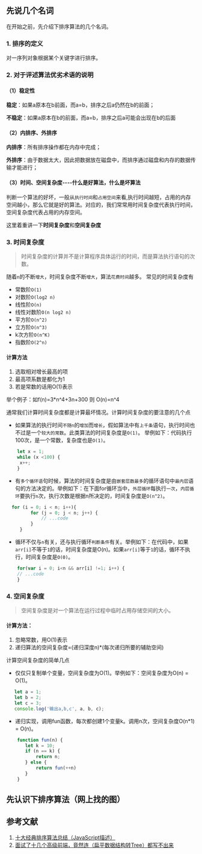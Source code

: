

## 先说几个名词

在开始之前，先介绍下排序算法的几个名词。

### 1. 排序的定义

对一序列对象根据某个关键字进行排序。

### 2. 对于评述算法优劣术语的说明

#### （1）稳定性

**稳定**：如果a原本在b前面，而a=b，排序之后a仍然在b的前面；

**不稳定**：如果a原本在b的前面，而a=b，排序之后a可能会出现在b的后面

#### （2）内排序、外排序

**内排序**：所有排序操作都在内存中完成；

**外排序**：由于数据太大，因此把数据放在磁盘中，而排序通过磁盘和内存的数据传输才能进行；

#### （3）时间、空间复杂度----什么是好算法，什么是坏算法

判断一个算法的好坏，一般从`执行时间`和`占用空间`来看,执行时间越短，占用的内存空间越小，那么它就是好的算法。对应的，我们常常用时间复杂度代表执行时间，空间复杂度代表占用的内存空间。

这里着重讲一下**时间复杂度**和**空间复杂度**

### 3. 时间复杂度

> 时间复杂度的计算并不是计算程序具体运行的时间，而是算法执行语句的次数。

随着`n`的不断`增大`，时间复杂度不断`增大`，算法`花费时间`越多。 常见的时间复杂度有

- 常数阶`O(1)`
- 对数阶`O(log2 n)`
- 线性阶`O(n)`
- 线性对数阶`O(n log2 n)`
- 平方阶`O(n^2)`
- 立方阶`O(n^3)`
- k次方阶`O(n^K)`
- 指数阶`O(2^n)`

#### 计算方法

1. 选取相对增长最高的项
2. 最高项系数是都化为1
3. 若是常数的话用O(1)表示

举个例子：如f(n)=3*n^4+3n+300 则 O(n)=n^4

通常我们计算时间复杂度都是计算最坏情况。计算时间复杂度的要注意的几个点

- 如果算法的执行时间`不随n`的`增加`而`增长`，假如算法中有`上千条`语句，执行时间也不过是一个`较大的常数`。此类算法的时间复杂度是`O(1)`。 举例如下：代码执行100次，是一个常数，复杂度也是`O(1)`。

```js
    let x = 1;
    while (x <100) {
     x++;
    }

```

- 有`多个循环语`句时候，算法的时间复杂度是由`嵌套层数最多`的循环语句中`最内层`语句的方法决定的。举例如下：在下面for循环当中，`外层循环`每执行`一次`，`内层循环`要执行`n`次，执行次数是根据n所决定的，时间复杂度是`O(n^2)`。

```js
  for (i = 0; i < n; i++){
         for (j = 0; j < n; j++) {
             // ...code
         }
     }

```

- 循环不仅与`n`有关，还与执行循环`判断条件`有关。举例如下：在代码中，如果`arr[i]`不等于`1`的话，时间复杂度是O(n)。如果`arr[i]`等于`1`的话，循环不执行，时间复杂度是`O(0)`。

```js
    for(var i = 0; i<n && arr[i] !=1; i++) {
    // ...code
    }


```



### 4. 空间复杂度

> 空间复杂度是对一个算法在运行过程中临时占用存储空间的大小。

#### 计算方法：

1. 忽略常数，用O(1)表示
2. 递归算法的空间复杂度=(递归深度n)*(每次递归所要的辅助空间)

计算空间复杂度的简单几点

- 仅仅只复制单个变量，空间复杂度为O(1)。举例如下：空间复杂度为O(n) = O(1)。

```js
   let a = 1;
   let b = 2;
   let c = 3;
   console.log('输出a,b,c', a, b, c);

```

- 递归实现，调用fun函数，每次都创建1个变量k。调用n次，空间复杂度O(n*1) = O(n)。

```js
    function fun(n) {
       let k = 10;
       if (n == k) {
           return n;
       } else {
           return fun(++n)
       }
    }
```



## 先认识下排序算法（网上找的图）











## 参考文献

1. [十大经典排序算法总结（JavaScript描述）](https://juejin.cn/post/6844903444365443080)
2.  [面试了十几个高级前端，竟然连（扁平数据结构转Tree）都写不出来](https://juejin.cn/post/6983904373508145189)

